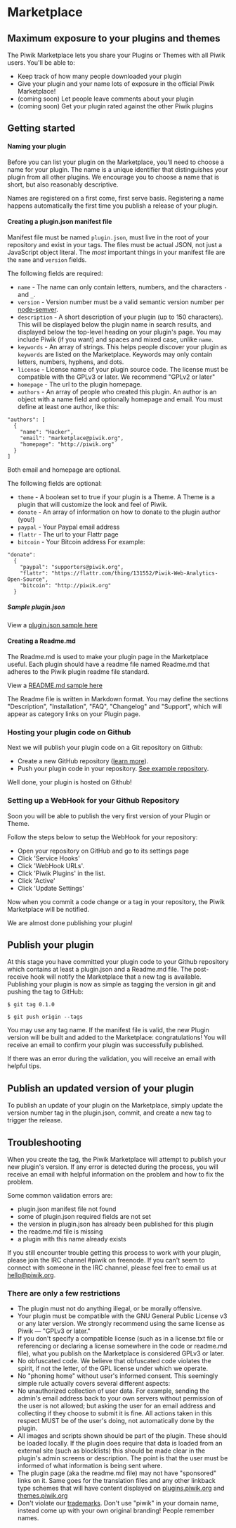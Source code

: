 # Marketplace

## Maximum exposure to your plugins and themes
The Piwik Marketplace lets you share your Plugins or Themes with all Piwik users. You'll be able to:

 * Keep track of how many people downloaded your plugin
 * Give your plugin and your name lots of exposure in the official Piwik Marketplace!
 * (coming soon) Let people leave comments about your plugin
 * (coming soon) Get your plugin rated against the other Piwik plugins

## Getting started
#### Naming your plugin
Before you can list your plugin on the Marketplace, you'll need to choose a name for your plugin.
The name is a unique identifier that distinguishes your plugin from all other plugins. We encourage you to choose a name that is short, but also reasonably descriptive.

Names are registered on a first come, first serve basis. Registering a name happens automatically the first time you publish a release of your plugin.

#### Creating a plugin.json manifest file

Manifest file must be named `plugin.json`, must live in the root of your repository and exist in your tags. The files must be actual JSON, not just a JavaScript object literal. The *most* important things in your manifest file are the `name` and `version` fields.

The following fields are required:

 * `name` - The name can only contain letters, numbers, and the characters `-` and `_`.
 * `version` - Version number must be a valid semantic version number per [node-semver](https://github.com/isaacs/node-semver).
 * `description` - A short description of your plugin (up to 150 characters). This will be displayed below the plugin name in search results, and displayed below the top-level heading on your plugin's page. You may include Piwik (if you want) and spaces and mixed case, unlike `name`.
 * `keywords` - An array of strings. This helps people discover your plugin as `keywords` are listed on the Marketplace. Keywords may only contain letters, numbers, hyphens, and dots.
 * `license` - License name of your plugin source code. The license must be compatible with the GPLv3 or later. We recommend "GPLv2 or later"
 * `homepage` - The url to the plugin homepage.
 * `authors` - An array of people who created this plugin. An author is an object with a name field and optionally homepage and email. You must define at least one author, like this:

<pre><code>"authors": [
  {
    "name": "Hacker",
    "email": "marketplace@piwik.org",
    "homepage": "http://piwik.org"
  }
]
</code></pre>

 Both email and homepage are optional.

The following fields are optional:

 * `theme` - A boolean set to true if your plugin is a Theme. A Theme is a plugin that will customize the look and feel of Piwik.
 * `donate` - An array of information on how to donate to the plugin author (you!)
 * `paypal` - Your Paypal email address
 * `flattr` - The url to your Flattr page
 * `bitcoin` - Your Bitcoin address
 For example:

<pre><code>"donate":
  {
    "paypal": "supporters@piwik.org",
    "flattr": "https://flattr.com/thing/131552/Piwik-Web-Analytics-Open-Source",
    "bitcoin": "http://piwik.org"
  }</code></pre>

##### Sample plugin.json

View a [plugin.json sample here](https://raw.github.com/tsteur/piwik-livetab-plugin/master/plugin.json)

#### Creating a Readme.md

The Readme.md is used to make your plugin page in the Marketplace useful.
Each plugin should have a readme file named Readme.md that adheres to the Piwik plugin readme file standard.

View a [README.md sample here](https://raw.github.com/tsteur/piwik-livetab-plugin/master/README.md)

The Readme file is written in Markdown format.
You may define the sections "Description", "Installation", "FAQ", "Changelog" and "Support", which will appear as category links on your Plugin page.


### Hosting your plugin code on Github
Next we will publish your plugin code on a Git repository on Github:

 * Create a new GitHub repository ([learn more](https://help.github.com/articles/create-a-repo)).
 * Push your plugin code in your repository. [See example repository](https://github.com/tsteur/piwik-livetab-plugin).

Well done, your plugin is hosted on Github!

### Setting up a WebHook for your Github Repository

Soon you will be able to publish the very first version of your Plugin or Theme.

Follow the steps below to setup the WebHook for your repository:

 * Open your repository on GitHub and go to its settings page
 * Click 'Service Hooks'
 * Click 'WebHook URLs'.
 * Click 'Piwik Plugins' in the list.
 * Click 'Active'
 * Click 'Update Settings'

Now when you commit a code change or a tag in your repository, the Piwik Marketplace will be notified.

We are almost done publishing your plugin!

## Publish your plugin

At this stage you have committed your plugin code to your Github repository which contains at least a plugin.json and a Readme.md file. The post-receive hook will notify the Marketplace that a new tag is available.
Publishing your plugin is now as simple as tagging the version in git and pushing the tag to GitHub:

<pre><code>$ git tag 0.1.0

$ git push origin --tags</code></pre>

You may use any tag name. If the manifest file is valid, the new Plugin version will be built and added to the Marketplace: congratulations! You will receive an email to confirm your plugin was successfully published.

If there was an error during the validation, you will receive an email with helpful tips.


## Publish an updated version of your plugin

To publish an update of your plugin on the Marketplace, simply update the version number tag in the plugin.json, commit, and create a new tag to trigger the release.

## Troubleshooting

When you create the tag, the Piwik Marketplace will attempt to publish your new plugin's version. If any error is detected during the process, you will receive an email with helpful information on the problem and how to fix the problem.

Some common validation errors are:

 * plugin.json manifest file not found
 * some of plugin.json required fields are not set
 * the version in plugin.json has already been published for this plugin
 * the readme.md file is missing
 * a plugin with this name already exists

If you still encounter trouble getting this process to work with your plugin, please join the IRC channel #piwik on freenode. If you can't seem to connect with someone in the IRC channel, please feel free to email us at hello@piwik.org.

### There are only a few restrictions
 * The plugin must not do anything illegal, or be morally offensive.
 * Your plugin must be compatible with the GNU General Public License v3 or any later version. We strongly recommend using the same license as Piwik &mdash; "GPLv3 or later."
 * If you don't specify a compatible license (such as in a license.txt file or referencing or declaring a license somewhere in the code or readme.md file), what you publish on the Marketplace is considered GPLv3 or later.
 * No obfuscated code. We believe that obfuscated code violates the spirit, if not the letter, of the GPL license under which we operate.
 * No "phoning home" without user's informed consent. This seemingly simple rule actually covers several different aspects:
  * No unauthorized collection of user data. For example, sending the admin's email address back to your own servers without permission of the user is not allowed; but asking the user for an email address and collecting if they choose to submit it is fine. All actions taken in this respect MUST be of the user's doing, not automatically done by the plugin.
  * All images and scripts shown should be part of the plugin. These should be loaded locally. If the plugin does require that data is loaded from an external site (such as blocklists) this should be made clear in the plugin's admin screens or description. The point is that the user must be informed of what information is being sent where.
 * The plugin page (aka the readme.md file) may not have "sponsored" links on it. Same goes for the translation files and any other linkback type schemes that will have content displayed on [plugins.piwik.org](http://plugins.piwik.org) and [themes.piwik.org](http://themes.piwik.org)
 * Don't violate our [trademarks](http://piwik.org/trademark/). Don't use "piwik" in your domain name, instead come up with your own original branding! People remember names.
